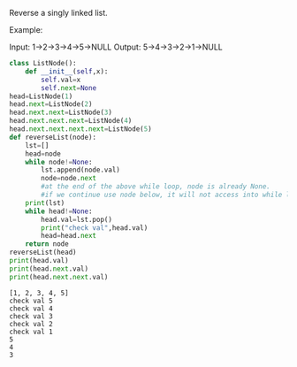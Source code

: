 
Reverse a singly linked list.

Example:

Input: 1->2->3->4->5->NULL
Output: 5->4->3->2->1->NULL


```python
class ListNode():
    def __init__(self,x):
        self.val=x
        self.next=None
head=ListNode(1)
head.next=ListNode(2)
head.next.next=ListNode(3)
head.next.next.next=ListNode(4)
head.next.next.next.next=ListNode(5)
def reverseList(node):
    lst=[]
    head=node
    while node!=None:
        lst.append(node.val)
        node=node.next
        #at the end of the above while loop, node is already None.
        #if we continue use node below, it will not access into while loop
    print(lst)
    while head!=None:
        head.val=lst.pop()
        print("check val",head.val)
        head=head.next
    return node
reverseList(head)
print(head.val)
print(head.next.val)
print(head.next.next.val)
```

    [1, 2, 3, 4, 5]
    check val 5
    check val 4
    check val 3
    check val 2
    check val 1
    5
    4
    3


